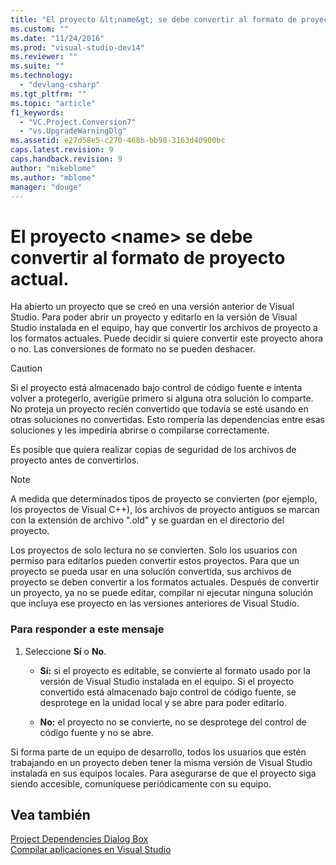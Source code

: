 ```yaml
---
title: "El proyecto &lt;name&gt; se debe convertir al formato de proyecto actual. | Microsoft Docs"
ms.custom: ""
ms.date: "11/24/2016"
ms.prod: "visual-studio-dev14"
ms.reviewer: ""
ms.suite: ""
ms.technology: 
  - "devlang-csharp"
ms.tgt_pltfrm: ""
ms.topic: "article"
f1_keywords: 
  - "VC.Project.Conversion7"
  - "vs.UpgradeWarningDlg"
ms.assetid: e27d58e5-c270-468b-bb98-3163d40900bc
caps.latest.revision: 9
caps.handback.revision: 9
author: "mikeblome"
ms.author: "mblome"
manager: "douge"
---
```

# El proyecto &lt;name&gt; se debe convertir al formato de proyecto actual.
Ha abierto un proyecto que se creó en una versión anterior de Visual Studio. Para poder abrir un proyecto y editarlo en la versión de Visual Studio instalada en el equipo, hay que convertir los archivos de proyecto a los formatos actuales. Puede decidir si quiere convertir este proyecto ahora o no. Las conversiones de formato no se pueden deshacer.  
  
> [!CAUTION]
>  Si el proyecto está almacenado bajo control de código fuente e intenta volver a protegerlo, averigüe primero si alguna otra solución lo comparte. No proteja un proyecto recién convertido que todavía se esté usando en otras soluciones no convertidas. Esto rompería las dependencias entre esas soluciones y les impediría abrirse o compilarse correctamente.  
  
 Es posible que quiera realizar copias de seguridad de los archivos de proyecto antes de convertirlos.  
  
> [!NOTE]
>  A medida que determinados tipos de proyecto se convierten \(por ejemplo, los proyectos de Visual C\+\+\), los archivos de proyecto antiguos se marcan con la extensión de archivo ".old" y se guardan en el directorio del proyecto.  
  
 Los proyectos de solo lectura no se convierten. Solo los usuarios con permiso para editarlos pueden convertir estos proyectos. Para que un proyecto se pueda usar en una solución convertida, sus archivos de proyecto se deben convertir a los formatos actuales. Después de convertir un proyecto, ya no se puede editar, compilar ni ejecutar ninguna solución que incluya ese proyecto en las versiones anteriores de Visual Studio.  
  
### Para responder a este mensaje  
  
1.  Seleccione **Sí** o **No**.  
  
    -   **Sí:** si el proyecto es editable, se convierte al formato usado por la versión de Visual Studio instalada en el equipo. Si el proyecto convertido está almacenado bajo control de código fuente, se desprotege en la unidad local y se abre para poder editarlo.  
  
    -   **No:** el proyecto no se convierte, no se desprotege del control de código fuente y no se abre.  
  
 Si forma parte de un equipo de desarrollo, todos los usuarios que estén trabajando en un proyecto deben tener la misma versión de Visual Studio instalada en sus equipos locales. Para asegurarse de que el proyecto siga siendo accesible, comuníquese periódicamente con su equipo.  
  
## Vea también  
 [Project Dependencies Dialog Box](http://msdn.microsoft.com/es-es/d66e48c3-3722-40dd-99b4-53d93cac128e)   
 [Compilar aplicaciones en Visual Studio](../ide/compiling-and-building-in-visual-studio.md)
